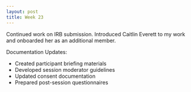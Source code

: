 ```yaml
---
layout: post
title: Week 23
---
```


Continued work on IRB submission. Introduced Caitlin Everett to my work and onboarded her as an additional member.

Documentation Updates:
- Created participant briefing materials
- Developed session moderator guidelines
- Updated consent documentation
- Prepared post-session questionnaires